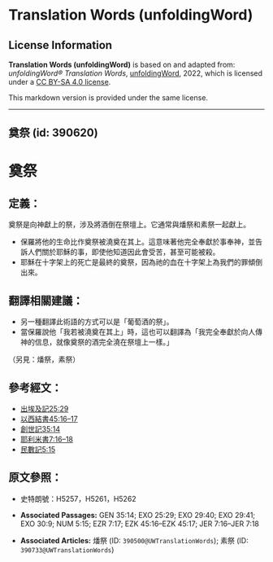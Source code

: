 # Translation Words (unfoldingWord)

## License Information

**Translation Words (unfoldingWord)** is based on and adapted from: _unfoldingWord® Translation Words_, [unfoldingWord](https://unfoldingword.org/utw), 2022, which is licensed under a [CC BY-SA 4.0 license](https://creativecommons.org/licenses/by-sa/4.0/legalcode.en).

This markdown version is provided under the same license.



--------------------------------

## 奠祭 (id: 390620)

奠祭
==

定義：
---

奠祭是向神獻上的祭，涉及將酒倒在祭壇上。它通常與燔祭和素祭一起獻上。

* 保羅將他的生命比作奠祭被澆奠在其上。這意味著他完全奉獻於事奉神，並告訴人們關於耶穌的事，即使他知道因此會受苦，甚至可能被殺。
* 耶穌在十字架上的死亡是最終的奠祭，因為祂的血在十字架上為我們的罪傾倒出來。

翻譯相關建議：
-------

* 另一種翻譯此術語的方式可以是「葡萄酒的祭」。
* 當保羅說他「我若被澆奠在其上」時，這也可以翻譯為「我完全奉獻於向人傳神的信息，就像奠祭的酒完全澆在祭壇上一樣。」

（另見：燔祭，素祭）

參考經文：
-----

* [出埃及記25:29](https://ref.ly/Exod25:29)
* [以西結書45:16–17](https://ref.ly/Ezek45:16-Ezek45:17)
* [創世記35:14](https://ref.ly/Gen35:14)
* [耶利米書7:16–18](https://ref.ly/Jer7:16-Jer7:18)
* [民數記5:15](https://ref.ly/Num5:15)

原文參照：
-----

* 史特朗號：H5257，H5261，H5262

* **Associated Passages:** GEN 35:14; EXO 25:29; EXO 29:40; EXO 29:41; EXO 30:9; NUM 5:15; EZR 7:17; EZK 45:16–EZK 45:17; JER 7:16–JER 7:18
* **Associated Articles:** 燔祭 (ID: `390500@UWTranslationWords`); 素祭 (ID: `390733@UWTranslationWords`)

